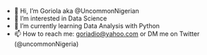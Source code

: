- 👋 Hi, I’m Goriola aka @UncommonNigerian
- 👀 I’m interested in Data Science
- 🌱 I’m currently learning Data Analysis with Python
- 📫 How to reach me: goriadio@yahoo.com or DM me on Twitter (@uncommonNigeria)

<!---
UncommonNigerian/UncommonNigerian is a ✨ special ✨ repository because its `README.md` (this file) appears on your GitHub profile.
You can click the Preview link to take a look at your changes.
--->
